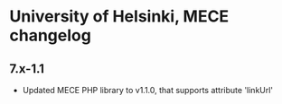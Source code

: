 # University of Helsinki, MECE changelog

## 7.x-1.1

* Updated MECE PHP library to v1.1.0, that supports attribute 'linkUrl'
